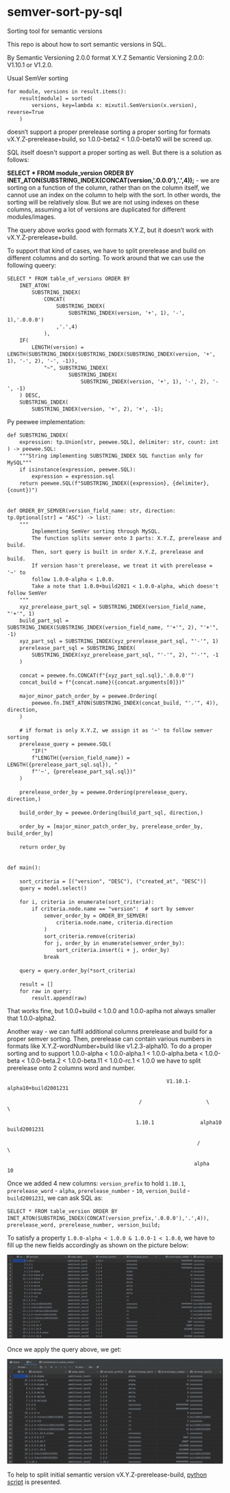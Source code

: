 # semver-sort-py-sql
Sorting tool for semantic versions

This repo is about how to sort semantic versions in SQL. 

By Semantic Versioning 2.0.0 format X.Y.Z Semantic Versioning 2.0.0: V1.10.1 or V1.2.0.

Usual SemVer sorting 
```
for module, versions in result.items():
    result[module] = sorted(
        versions, key=lambda x: mixutil.SemVersion(x.version), reverse=True
    )
```
doesn’t support a proper prerelease sorting a proper sorting for formats vX.Y.Z-prerelease+build, so 1.0.0-beta2 < 1.0.0-beta10 will be screed up.

SQL itself doesn't support a proper sorting as well. But there is a solution as follows:

**SELECT * FROM module_version ORDER BY INET_ATON(SUBSTRING_INDEX(CONCAT(version,'.0.0.0'),'.',4));** - we are sorting on a function of the column, rather than on the column itself, we cannot use an index on the column to help with the sort. In other words, the sorting will be relatively slow. But we are not using indexes on these columns, assuming a lot of versions are duplicated for different modules/images.

The query above works good with formats X.Y.Z, but it doesn’t work with vX.Y.Z-prerelease+build. 

To support that kind of cases, we have to split prerelease and build on different columns and do sorting.
To work around that we can use the following queery:

```
SELECT * FROM table_of_versions ORDER BY
    INET_ATON(
        SUBSTRING_INDEX(
            CONCAT(
                SUBSTRING_INDEX(
                    SUBSTRING_INDEX(version, '+', 1), '-', 1),'.0.0.0')
                ,'.',4)
            ),
    IF(
        LENGTH(version) = LENGTH(SUBSTRING_INDEX(SUBSTRING_INDEX(SUBSTRING_INDEX(version, '+', 1), '-', 2), '-', -1)),
            "~", SUBSTRING_INDEX(
                    SUBSTRING_INDEX(
                        SUBSTRING_INDEX(version, '+', 1), '-', 2), '-', -1)
    ) DESC,
    SUBSTRING_INDEX(
        SUBSTRING_INDEX(version, '+', 2), '+', -1);
```

Py peewee implementation:
```
def SUBSTRING_INDEX(
    expression: tp.Union[str, peewee.SQL], delimiter: str, count: int
) -> peewee.SQL:
    """String implementing SUBSTRING_INDEX SQL function only for MySQL"""
    if isinstance(expression, peewee.SQL):
        expression = expression.sql
    return peewee.SQL(f"SUBSTRING_INDEX({expression}, {delimiter}, {count})")


def ORDER_BY_SEMVER(version_field_name: str, direction: tp.Optional[str] = "ASC") -> list:
    """
        Implementing SemVer sorting through MySQL.
        The function splits semver onto 3 parts: X.Y.Z, prerelease and build.
        Then, sort query is built in order X.Y.Z, prerelease and build.
        If version hasn't prerelease, we treat it with prerelease = '~' to
        follow 1.0.0-alpha < 1.0.0.
        Take a note that 1.0.0+build2021 < 1.0.0-alpha, which doesn't follow SemVer
    """
    xyz_prerelease_part_sql = SUBSTRING_INDEX(version_field_name, "'+'", 1)
    build_part_sql = SUBSTRING_INDEX(SUBSTRING_INDEX(version_field_name, "'+'", 2), "'+'", -1)
    xyz_part_sql = SUBSTRING_INDEX(xyz_prerelease_part_sql, "'-'", 1)
    prerelease_part_sql = SUBSTRING_INDEX(
        SUBSTRING_INDEX(xyz_prerelease_part_sql, "'-'", 2), "'-'", -1
    )

    concat = peewee.fn.CONCAT(f"{xyz_part_sql.sql},'.0.0.0'")
    concat_build = f"{concat.name}({concat.arguments[0]})"

    major_minor_patch_order_by = peewee.Ordering(
        peewee.fn.INET_ATON(SUBSTRING_INDEX(concat_build, "'.'", 4)), direction,
    )

    # if format is only X.Y.Z, we assign it as '~' to follow semver sorting
    prerelease_query = peewee.SQL(
        "IF("
        f"LENGTH({version_field_name}) = LENGTH({prerelease_part_sql.sql}), "
        f"'~', {prerelease_part_sql.sql})"
    )

    prerelease_order_by = peewee.Ordering(prerelease_query, direction,)

    build_order_by = peewee.Ordering(build_part_sql, direction,)

    order_by = [major_minor_patch_order_by, prerelease_order_by, build_order_by]

    return order_by


def main():
    
    sort_criteria = [("version", "DESC"), ("created_at", "DESC")]
    query = model.select()
    
    for i, criteria in enumerate(sort_criteria):
        if criteria.node.name == "version":  # sort by semver
            semver_order_by = ORDER_BY_SEMVER(
                criteria.node.name, criteria.direction
            )
            sort_criteria.remove(criteria)
            for j, order_by in enumerate(semver_order_by):
                sort_criteria.insert(i + j, order_by)
            break

    query = query.order_by(*sort_criteria)
    
    result = []
    for raw in query:
        result.append(raw)
```

That works fine, but 1.0.0+build < 1.0.0 and 1.0.0-aplha not always smaller that 1.0.0-alpha2.

Another way - we can fulfil additional columns prerelease and build for a proper semver sorting.
Then, prerelease can contain various numbers in formats like X.Y.Z-wordNumber+build like v1.2.3-alpha10. To do a proper sorting and to support 1.0.0-alpha < 1.0.0-alpha.1 < 1.0.0-alpha.beta < 1.0.0-beta < 1.0.0-beta.2 < 1.0.0-beta.11 < 1.0.0-rc.1 < 1.0.0 we have to split prerelease onto 2 columns word and number.

                                                        V1.10.1-alpha10+build2001231

                                               /                     \                   \

                                              1.10.1               alpha10          build2001231

                                                                  /        \

                                                                 alpha      10

Once we added 4 new columns: 
``version_prefix`` to hold ``1.10.1``, ``prerelease_word`` - ``alpha``,  ``prerelease_number`` - ``10``,  ``version_build`` - ``build2001231``,
we can ask SQL as:

```
SELECT * FROM table_version ORDER BY INET_ATON(SUBSTRING_INDEX(CONCAT(version_prefix,'.0.0.0'),'.',4)), prerelease_word, prerelease_number, version_build;
```


To satisfy a property ``1.0.0-alpha < 1.0.0 & 1.0.0-1 < 1.0.0``, we have to fill up the new fields accordingly as shown on the picture below:

![Picture](https://github.com/kotsky/semver-sort-py-sql/blob/main/pics/initial_table.png)

Once we apply the query above, we get:

![Picture](https://github.com/kotsky/semver-sort-py-sql/blob/main/pics/sorted_table.png)

To help to split initial semantic version vX.Y.Z-prerelease-build, [python script]((https://github.com/kotsky/semver-sort-py-sql/blob/master/parsing_script.py)) is presented.
